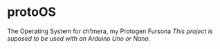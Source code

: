 # protoOS
The Operating System for ch1mera, my Protogen Fursona
_This project is suposed to be used with an Arduino Uno or Nano._
